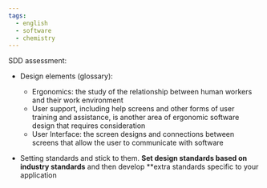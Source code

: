 ```yaml
---
tags:
  - english
  - software
  - chemistry
---
```

SDD assessment:

- Design elements (glossary):
	- Ergonomics: the study of the relationship between human workers and their work environment
	- User support, including help screens and other forms of user training and assistance, is another area of ergonomic software design that requires consideration
	- User Interface: the screen designs and connections between screens that allow the user to communicate with software

- Setting standards and stick to them. **Set design standards based on industry standards** and then develop **extra standards specific to your application 

